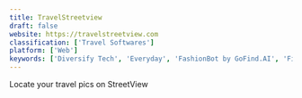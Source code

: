 ```yaml
---
title: TravelStreetview
draft: false 
website: https://travelstreetview.com
classification: ['Travel Softwares']
platform: ['Web']
keywords: ['Diversify Tech', 'Everyday', 'FashionBot by GoFind.AI', 'Fieldguide', 'Hyperlapse Videos', 'Inscovery', 'Instant Instagram Audit', 'Instaround', 'Instmap', 'Life Lapse App', 'Pablo', 'Personalized Image Search from EyeEm', 'Phind', 'Picture.io', 'Pinterest Lens', 'Pocketdoor', 'Roundio', 'Seen On Set', 'Snap Visual Search', 'Songbird', 'Spylight', 'Vicinity', 'WYD (What You Doing)', 'Worn On TV']
---
```

Locate your travel pics on StreetView